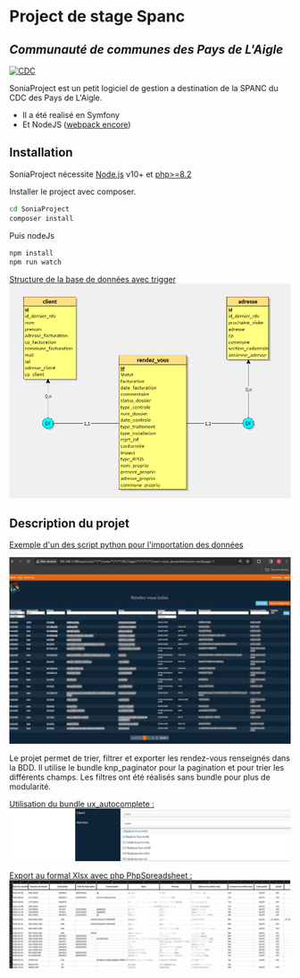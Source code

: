 # Project de stage Spanc 
## _Communauté de communes des Pays de L'Aigle_

[![CDC](https://upload.wikimedia.org/wikipedia/commons/thumb/4/49/Logo_cdc_des_Pays_lAigle.jpg/280px-Logo_cdc_des_Pays_lAigle.jpg)](https://upload.wikimedia.org/wikipedia/commons/thumb/4/49/Logo_cdc_des_Pays_lAigle.jpg/280px-Logo_cdc_des_Pays_lAigle.jpg)


SoniaProject est un petit logiciel de gestion a destination de la SPANC du CDC des Pays de L'Aigle.

- Il a été realisé en Symfony
- Et NodeJS ([webpack encore](https://symfony.com/doc/current/frontend/encore/installation.html))


## Installation

SoniaProject nécessite [Node.js](https://nodejs.org/) v10+ et [php>=8.2](https://www.php.net/releases/8.2/fr.php)
            

Installer le project avec composer.

```sh
cd SoniaProject
composer install
```

Puis nodeJs

```sh
npm install
npm run watch
```

[Structure de la base de données avec trigger](https://github.com/Gotlub/SoniaProject/blob/main/documents/StructureBDDpourTest.sql)  
[![tables](https://raw.githubusercontent.com/Gotlub/SoniaProject/main/documents/mcd.png)](https://raw.githubusercontent.com/Gotlub/SoniaProject/main/documents/mcd.png)
## Description du projet
[Exemple d'un des script python pour l'importation des données ](https://raw.githubusercontent.com/Gotlub/SoniaProject/main/documents/finalscriptExemple.py)
  
   
[![project](https://raw.githubusercontent.com/Gotlub/SoniaProject/main/documents/filtres.jpg)](https://raw.githubusercontent.com/Gotlub/SoniaProject/main/documents/filtres.jpg)

Le projet permet de trier, filtrer et exporter les rendez-vous renseignés dans la BDD.
Il utilise le bundle knp_paginator pour la pagination et pour trier les différents champs.
Les filtres ont été réalisés sans bundle pour plus de modularité.


[Utilisation du bundle ux_autocomplete : ](https://symfony.com/bundles/ux-autocomplete/current/index.html)
[![autoComplete](https://raw.githubusercontent.com/Gotlub/SoniaProject/main/documents/autoComplete.jpg)](https://raw.githubusercontent.com/Gotlub/SoniaProject/main/documents/autoComplete.jpg)

[Export au formal Xlsx avec php PhpSpreadsheet : ](https://phpspreadsheet.readthedocs.io/en/latest/)
[![PhpSpreadsheet](https://raw.githubusercontent.com/Gotlub/SoniaProject/main/documents/Xlsx.jpg)](https://raw.githubusercontent.com/Gotlub/SoniaProject/main/documents/Xlsx.jpg)
